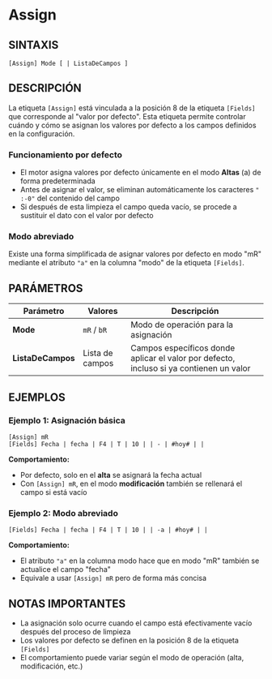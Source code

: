 # Assign

## SINTAXIS
```
[Assign] Mode [ | ListaDeCampos ]
```

## DESCRIPCIÓN

La etiqueta `[Assign]` está vinculada a la posición 8 de la etiqueta `[Fields]` que corresponde al "valor por defecto". Esta etiqueta permite controlar cuándo y cómo se asignan los valores por defecto a los campos definidos en la configuración.

### Funcionamiento por defecto
- El motor asigna valores por defecto únicamente en el modo **Altas** (a) de forma predeterminada
- Antes de asignar el valor, se eliminan automáticamente los caracteres `" :-0"` del contenido del campo
- Si después de esta limpieza el campo queda vacío, se procede a sustituir el dato con el valor por defecto

### Modo abreviado
Existe una forma simplificada de asignar valores por defecto en modo "mR" mediante el atributo `"a"` en la columna "modo" de la etiqueta `[Fields]`.

## PARÁMETROS

| Parámetro | Valores | Descripción |
|-----------|---------|-------------|
| **Mode** | `mR` / `bR` | Modo de operación para la asignación |
| **ListaDeCampos** | Lista de campos | Campos específicos donde aplicar el valor por defecto, incluso si ya contienen un valor |

## EJEMPLOS

### Ejemplo 1: Asignación básica
```
[Assign] mR 
[Fields] Fecha | fecha | F4 | T | 10 | | - | #hoy# | |
```

**Comportamiento:**
- Por defecto, solo en el **alta** se asignará la fecha actual
- Con `[Assign] mR`, en el modo **modificación** también se rellenará el campo si está vacío

### Ejemplo 2: Modo abreviado
```
[Fields] Fecha | fecha | F4 | T | 10 | | -a | #hoy# | |
```

**Comportamiento:**
- El atributo `"a"` en la columna modo hace que en modo "mR" también se actualice el campo "fecha"
- Equivale a usar `[Assign] mR` pero de forma más concisa

## NOTAS IMPORTANTES

- La asignación solo ocurre cuando el campo está efectivamente vacío después del proceso de limpieza
- Los valores por defecto se definen en la posición 8 de la etiqueta `[Fields]`
- El comportamiento puede variar según el modo de operación (alta, modificación, etc.)